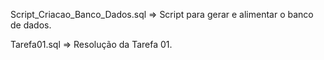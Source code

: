 Script_Criacao_Banco_Dados.sql => Script para gerar e alimentar o banco de dados.

Tarefa01.sql => Resolução da Tarefa 01.